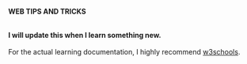 <b>WEB TIPS AND TRICKS</b>

<br><b>I will update this when I learn something new.</b>
<br><br>For the actual learning documentation, I highly recommend <a href="https://www.w3schools.com/html/default.asp">w3schools</a>.
